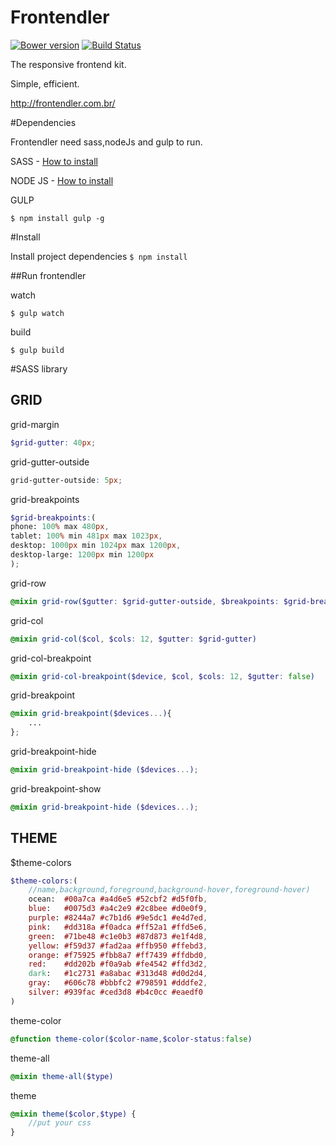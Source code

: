 

Frontendler
===========

[![Bower version](https://badge.fury.io/bo/frontendler.svg)](http://badge.fury.io/bo/frontendler)
[![Build Status](https://travis-ci.org/dbeff/frontendler.svg?branch=master)](https://travis-ci.org/dbeff/frontendler)

The responsive frontend kit.

Simple, efficient.

http://frontendler.com.br/

#Dependencies

Frontendler need sass,nodeJs and gulp to run.

SASS - [How to install](http://sass-lang.com/install)

NODE JS - [How to install](http://nodejs.org/)

GULP
```
$ npm install gulp -g
```

#Install

Install project dependencies ```$ npm install```

##Run frontendler

watch
```
$ gulp watch
```

build
```
$ gulp build
```


#SASS library

## GRID

grid-margin

```scss
$grid-gutter: 40px;
```
grid-gutter-outside

```scss
grid-gutter-outside: 5px;
```

grid-breakpoints

```scss
$grid-breakpoints:(
phone: 100% max 480px,
tablet: 100% min 481px max 1023px,
desktop: 1000px min 1024px max 1200px,
desktop-large: 1200px min 1200px
);
```
grid-row

```scss
@mixin grid-row($gutter: $grid-gutter-outside, $breakpoints: $grid-breakpoints)
```

grid-col

```scss
@mixin grid-col($col, $cols: 12, $gutter: $grid-gutter)
```

grid-col-breakpoint

```scss
@mixin grid-col-breakpoint($device, $col, $cols: 12, $gutter: false)
```

grid-breakpoint

```scss
@mixin grid-breakpoint($devices...){
	...
};
```

grid-breakpoint-hide

```scss
@mixin grid-breakpoint-hide ($devices...);
```

grid-breakpoint-show

```scss
@mixin grid-breakpoint-hide ($devices...);
```

## THEME

$theme-colors

```scss
$theme-colors:(
	//name,background,foreground,background-hover,foreground-hover)
	ocean:  #00a7ca #a4d6e5 #52cbf2 #d5f0fb,
	blue:   #0075d3 #a4c2e9 #2c8bee #d0e0f9,
	purple: #8244a7 #c7b1d6 #9e5dc1 #e4d7ed,
	pink:   #dd318a #f0adca #ff52a1 #ffd5e6,
	green:  #71be48 #c1e0b3 #87d873 #e1f4d8,
	yellow: #f59d37 #fad2aa #ffb950 #ffebd3,
	orange: #f75925 #fbb8a7 #ff7439 #ffdbd0,
	red:    #dd202b #f0a9ab #fe4542 #ffd3d2,
	dark:   #1c2731 #a8abac #313d48 #d0d2d4,
	gray:   #606c78 #bbbfc2 #798591 #dddfe2,
	silver: #939fac #ced3d8 #b4c0cc #eaedf0
)
```

theme-color
```scss
@function theme-color($color-name,$color-status:false)
```

theme-all
```scss
@mixin theme-all($type)
```

theme
```scss
@mixin theme($color,$type) {
	//put your css
}
```
